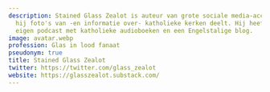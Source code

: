 ```yaml
---
description: Stained Glass Zealot is auteur van grote sociale media-accounts waar
  hij foto's van -en informatie over- katholieke kerken deelt. Hij heeft tevens zijn
  eigen podcast met katholieke audioboeken en een Engelstalige blog.
image: avatar.webp
profession: Glas in lood fanaat
pseudonym: true
title: Stained Glass Zealot
twitter: https://twitter.com/glass_zealot
website: https://glasszealot.substack.com/
---
```

